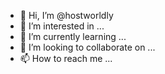 - 👋 Hi, I’m @hostworldly
- 👀 I’m interested in ...
- 🌱 I’m currently learning ...
- 💞️ I’m looking to collaborate on ...
- 📫 How to reach me ...

<!---
hostworldly/hostworldly is a ✨ special ✨ repository because its `README.md` (this file) appears on your GitHub profile.
You can click the Preview link to take a look at your changes.
--->
